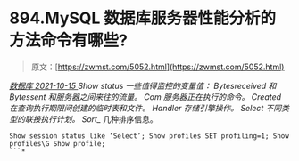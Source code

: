 <!--yml
category: 未分类
date: 0001-01-01 00:00:00
-->

# 894.MySQL 数据库服务器性能分析的方法命令有哪些?

> 原文：[https://zwmst.com/5052.html](https://zwmst.com/5052.html)

   [ *数据库* ](https://zwmst.com/%e6%95%b0%e6%8d%ae%e5%ba%93)*[ <time datetime="2021-10-16T02:17:43+08:00"> 2021-10-15 </time> ](https://zwmst.com/5052.html)  Show status 一些值得监控的变量值： Bytesreceived 和 Bytessent 和服务器之间来往的流量。 Com 服务器正在执行的命令。 Created 在查询执行期限间创建的临时表和文件。 Handler 存储引擎操作。 Select 不同类型的联接执行计划。 Sort_* 几种排序信息。

```
Show session status like ‘Select’; Show profiles SET profiling=1; Show profiles\G Show profile;
```*